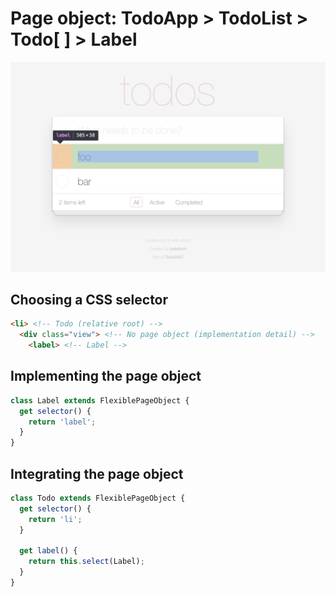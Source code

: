 # Page object: TodoApp > TodoList > Todo[ ] > Label

![label](../images/label.png)

## Choosing a CSS selector

```html
<li> <!-- Todo (relative root) -->
  <div class="view"> <!-- No page object (implementation detail) -->
    <label> <!-- Label -->
```

## Implementing the page object

```js
class Label extends FlexiblePageObject {
  get selector() {
    return 'label';
  }
}
```

## Integrating the page object

```js
class Todo extends FlexiblePageObject {
  get selector() {
    return 'li';
  }

  get label() {
    return this.select(Label);
  }
}
```
